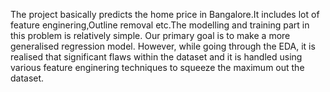 The project basically predicts the home price in Bangalore.It includes lot of feature enginering,Outline removal etc.The modelling and training part in this problem is relatively simple. Our primary goal is to make a more generalised regression model. However, while going through the EDA, it is realised that significant flaws within the dataset and it is handled using various feature enginering techniques to squeeze the maximum out the dataset.
